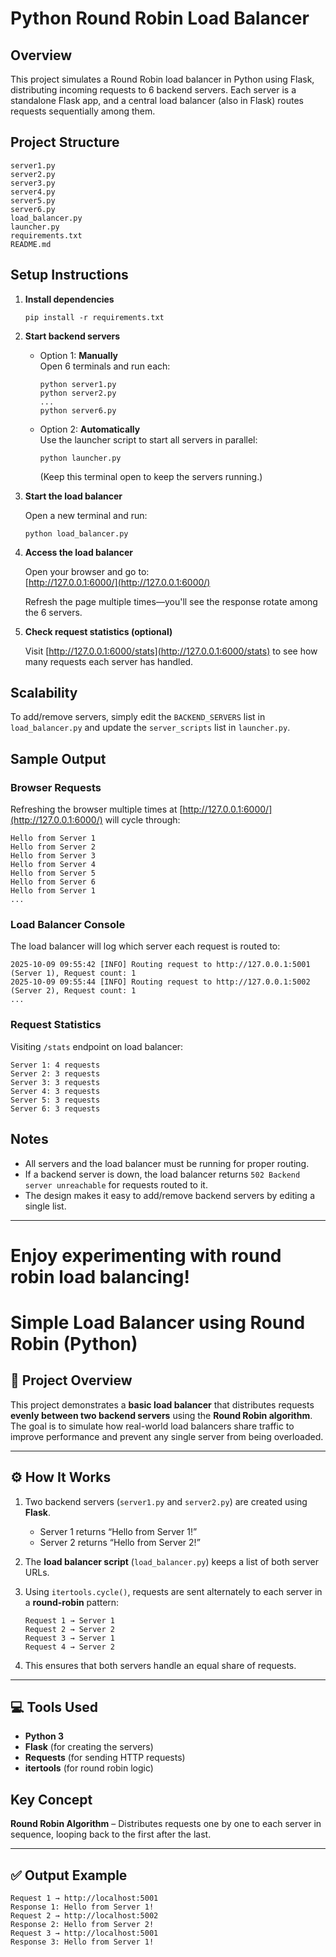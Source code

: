 
# Python Round Robin Load Balancer

## Overview

This project simulates a Round Robin load balancer in Python using Flask, distributing incoming requests to 6 backend servers. Each server is a standalone Flask app, and a central load balancer (also in Flask) routes requests sequentially among them.

## Project Structure

```
server1.py
server2.py
server3.py
server4.py
server5.py
server6.py
load_balancer.py
launcher.py
requirements.txt
README.md
```

## Setup Instructions

1. **Install dependencies**

   ```
   pip install -r requirements.txt
   ```

2. **Start backend servers**

   - Option 1: **Manually**  
     Open 6 terminals and run each:
     ```
     python server1.py
     python server2.py
     ...
     python server6.py
     ```
   - Option 2: **Automatically**  
     Use the launcher script to start all servers in parallel:
     ```
     python launcher.py
     ```
     (Keep this terminal open to keep the servers running.)

3. **Start the load balancer**

   Open a new terminal and run:
   ```
   python load_balancer.py
   ```

4. **Access the load balancer**

   Open your browser and go to:  
   [http://127.0.0.1:6000/](http://127.0.0.1:6000/)

   Refresh the page multiple times—you'll see the response rotate among the 6 servers.

5. **Check request statistics (optional)**

   Visit [http://127.0.0.1:6000/stats](http://127.0.0.1:6000/stats) to see how many requests each server has handled.

## Scalability

To add/remove servers, simply edit the `BACKEND_SERVERS` list in `load_balancer.py` and update the `server_scripts` list in `launcher.py`.

## Sample Output

### Browser Requests

Refreshing the browser multiple times at [http://127.0.0.1:6000/](http://127.0.0.1:6000/) will cycle through:

```
Hello from Server 1
Hello from Server 2
Hello from Server 3
Hello from Server 4
Hello from Server 5
Hello from Server 6
Hello from Server 1
...
```

### Load Balancer Console

The load balancer will log which server each request is routed to:

```
2025-10-09 09:55:42 [INFO] Routing request to http://127.0.0.1:5001 (Server 1), Request count: 1
2025-10-09 09:55:44 [INFO] Routing request to http://127.0.0.1:5002 (Server 2), Request count: 1
...
```

### Request Statistics

Visiting `/stats` endpoint on load balancer:

```
Server 1: 4 requests
Server 2: 3 requests
Server 3: 3 requests
Server 4: 3 requests
Server 5: 3 requests
Server 6: 3 requests
```

## Notes

- All servers and the load balancer must be running for proper routing.
- If a backend server is down, the load balancer returns `502 Backend server unreachable` for requests routed to it.
- The design makes it easy to add/remove backend servers by editing a single list.

---
Enjoy experimenting with round robin load balancing!
=======


#  Simple Load Balancer using Round Robin (Python)

## 📘 Project Overview

This project demonstrates a **basic load balancer** that distributes requests **evenly between two backend servers** using the **Round Robin algorithm**.
The goal is to simulate how real-world load balancers share traffic to improve performance and prevent any single server from being overloaded.

---

## ⚙️ How It Works

1. Two backend servers (`server1.py` and `server2.py`) are created using **Flask**.

   * Server 1 returns “Hello from Server 1!”
   * Server 2 returns “Hello from Server 2!”
2. The **load balancer script** (`load_balancer.py`) keeps a list of both server URLs.
3. Using `itertools.cycle()`, requests are sent alternately to each server in a **round-robin** pattern:

   ```
   Request 1 → Server 1  
   Request 2 → Server 2  
   Request 3 → Server 1  
   Request 4 → Server 2  
   ```
4. This ensures that both servers handle an equal share of requests.

---

## 💻 Tools Used

* **Python 3**
* **Flask** (for creating the servers)
* **Requests** (for sending HTTP requests)
* **itertools** (for round robin logic)


##  Key Concept

**Round Robin Algorithm** – Distributes requests one by one to each server in sequence, looping back to the first after the last.

---

## ✅ Output Example

```
Request 1 → http://localhost:5001
Response 1: Hello from Server 1!
Request 2 → http://localhost:5002
Response 2: Hello from Server 2!
Request 3 → http://localhost:5001
Response 3: Hello from Server 1!
